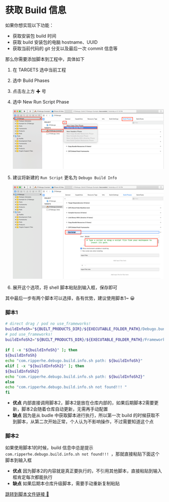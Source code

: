 # 获取 Build 信息

如果你想实现以下功能：

* 获取安装包 build 时间
* 获取 build 安装包的电脑 hostname、UUID
* 获取当前代码的 git 分支以及最后一次 commit 信息等

那么你需要添加脚本到工程中，具体如下

1. 在 TARGETS 选中当前工程
2. 选中 Build Phases
3. 点击左上方 ✚ 号
4. 选中 New Run Script Phase

	![](../_media/build-info-1.png)
5. 建议将新建的 `Run Script` 更名为 `Debugo Build Info`

	![](../_media/build-info-2.png)
6. 展开这个选项，将 shell 脚本粘贴到输入框，保存即可

其中最后一步有两个脚本可以选择，各有优势，建议使用脚本1~ 😀

### 脚本1

```bash
# direct drag / pod no use_frameworks!
buildInfoSh="${BUILT_PRODUCTS_DIR}/${EXECUTABLE_FOLDER_PATH}/Debugo.bundle/com.ripperhe.debugo.build.info.sh"
# pod use_frameworks!
buildInfoSh2="${BUILT_PRODUCTS_DIR}/${EXECUTABLE_FOLDER_PATH}/Frameworks/Debugo.framework/Debugo.bundle/com.ripperhe.debugo.build.info.sh"

if [ -x "${buildInfoSh}" ]; then
${buildInfoSh}
echo "com.ripperhe.debugo.build.info.sh path: ${buildInfoSh}"
elif [ -x "${buildInfoSh2}" ]; then
${buildInfoSh2}
echo "com.ripperhe.debugo.build.info.sh path: ${buildInfoSh2}"
else
echo "com.ripperhe.debugo.build.info.sh not found!!! "
fi
```

* **优点** 内部直接调用脚本2，脚本2是放在仓库内部的，如果后期脚本2需要更新，脚本2会随着仓库自动更新，无需再手动配置
* **缺点** 因为是从 budle 中获取脚本进行执行，所以第一次 build 的时候获取不到脚本，从第二次开始正常，个人认为不影响操作，不过需要知道这个点

### 脚本2

如果使用脚本1的时候，build 信息中总是提示 `com.ripperhe.debugo.build.info.sh not found!!! `，那就直接粘贴下面这个脚本到输入框

* **优点** 因为脚本2的内容就是真正要执行的，不引用其他脚本，直接粘贴到输入框肯定每次都能执行
* **缺点** 如果后期本仓库升级脚本，需要手动重新复制粘贴

[跳转到脚本文件链接 🚀](https://github.com/ripperhe/Debugo/blob/master/Debugo/Plugin/DGBase/Assets/Debugo.bundle/com.ripperhe.debugo.build.info.sh)
